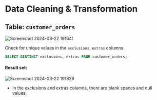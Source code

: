 # Data Cleaning & Transformation

## Table: `customer_orders`
![Screenshot 2024-03-22 191641](https://github.com/Trantuan24/Project_Sql/assets/145254268/35f66bb8-8926-47ff-82f7-27d66ab15bc1)

Check for unique values ​​in the `exclusions`, `extras` columns
```sql
SELECT DISTINCT exclusions, extras FROM customer_orders;
```
#### Result set:
![Screenshot 2024-03-22 191829](https://github.com/Trantuan24/Project_Sql/assets/145254268/e0a41584-0e6d-4931-b4fd-21b5d3f8ca72)

- In the exclusions and extras columns, there are blank spaces and null values.



